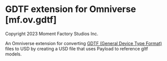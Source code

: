 # GDTF extension for Omniverse [mf.ov.gdtf]
Copyright 2023 Moment Factory Studios Inc.

An Omniverse extension for converting [GDTF (General Device Type Format)](https://github.com/mvrdevelopment/spec/blob/main/gdtf-spec.md) files to USD by creating a USD file that uses Payload to reference gltf models.
